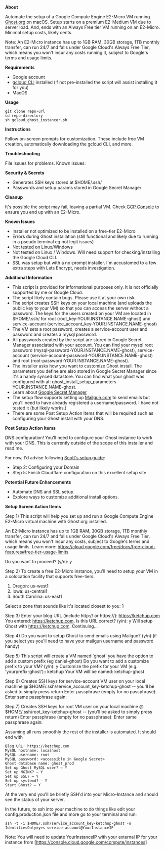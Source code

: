 **About**

Automate the setup of a Google Compute Engine E2-Micro VM running [Ghost.org](Ghost.org) on macOS. Setup starts on a premium E2-Medium VM due to server load. And, ends with an Always Free tier VM running on an E2-Micro. Minimal setup costs, likely cents.

Note: An E2-Micro instance has up to 1GB RAM, 30GB storage, 1TB monthly transfer, can run 24/7 and falls under Google Cloud's Always Free Tier, which means you won't incur any costs running it, subject to Google's terms and usage limits. 

**Requirements**

* Google account
* [gcloud CLI](https://cloud.google.com/sdk/docs/install) installed (if not pre-installed the script will assist installing it for you)
* MacOS

**Usage**

```
git clone repo-url
cd repo-directory
sh gcloud_ghost_instancer.sh
```

**Instructions**

Follow on-screen prompts for customization. These include free VM creation, automatically downloading the gcloud CLI, and more.

**Troubleshooting**

File issues for problems. Known issues:

**Security & Secrets**

* Generates SSH keys stored at $HOME/.ssh/
* Passwords and setup params stored in Google Secret Manager

**Cleanup**

It's possible the script may fail, leaving a partial VM. Check [GCP Console](https://console.cloud.google.com/compute/instances) to ensure you end up with an E2-Micro.

**Known Issues**

* Installer not optimized to be installed on a free-tier E2-Micro
* Errors during Ghost installation (still functional and likely due to running in a pseudo terminal eg not legit issues)
* Not tested on Linux/Windows
* Not tested on Linux / Windows. Will need support for checking/installing the Google Cloud CLI.
* SSL was setup but with a no-prompt installer. I'm accustomed to a few extra steps with Lets Encrypt, needs investigation.

**Additional Information**

* This script is provided for informational purposes only. It is not officially supported by me or Google Cloud.
* The script likely contain bugs. Please use it at your own risk.
* The script creates SSH keys on your local machine (and uploads the public key to your VM) so that you can access the server without a password. The keys for the users created on your VM are located in $HOME/.ssh/ for root (root_key-YOUR.INSTANCE.NAME-ghost) and service-account (service_account_key-YOUR.INSTANCE.NAME-ghost)
* The VM sets a root password, creates a service-account user and password and creates a mysql password. 
* All passwords created by the script are stored in Google Secret Manager associated with your account. You can find your mysql root password (mysql-password-YOUR.INSTANCE.NAME-ghost), service-account (service-account-password-YOUR.INSTANCE.NAME-ghost) and root (root-password-YOUR.INSTANCE.NAME-ghost).
* The installer asks how you want to customize Ghost install. The parameters you define are also stored in Google Secret Manager since it's a handy synced datastore. You can find what your ghost was configured with at: ghost_install_setup_parameters-YOUR.INSTANCE.NAME-ghost.
* Learn about [Google Secret Manager](https://cloud.google.com/secret-manager/)
* The setup flow supports setting up [Mailgun.com](Mailgun.com) to send emails but you'll need to have already registered a username/password. I have not tested it (but likely works.)
* There are some Post Setup Action Items that will be required such as configuring your Ghost install with your DNS.

**Post Setup Action Items**

DNS configuration! You'll need to configure your Ghost instance to work with your DNS. This is currently outside of the scope of this installer and read me.

For now, I'd advise following [Scott's setup guide](https://scottleechua.com/blog/self-hosting-ghost-on-google-cloud/):
- Step 2: Configuring your Domain
- Step 5: Finish Cloudflare configuration on this excellent setup site

**Potential Future Enhancements**

* Automate DNS and SSL setup.
* Explore ways to customize additional install options.

**Setup Screen Action Items**

Step 1) This script will help you set up and run a Google Compute Engine E2-Micro virtual machine with Ghost.org installed.

An E2-Micro instance has up to 1GB RAM, 30GB storage, 1TB monthly transfer, can run 24/7 and falls under Google Cloud's Always Free Tier, which means you won't incur any costs, subject to Google's terms and usage limits.
Learn more: https://cloud.google.com/free/docs/free-cloud-features#free-tier-usage-limits

Do you want to proceed? (y/n): y

Step 2) To create a free E2-Micro instance, you'll need to setup your VM in a colocation facility that supports free-tiers.

 1) Oregon: us-west1
 2) Iowa: us-central1
 3) South Carolina: us-east1

Select a zone that sounds like it's located closest to you: 1

Step 3) Enter your blog URL (include http:// or https://):  https://ketchup.com
You entered: https://ketchup.com. Is this URL correct? (y/n): y
Will setup Ghost with https://ketchup.com. Continuing...

Step 4) Do you want to setup Ghost to send emails using Mailgun? (y/n):(if you select yes you'll need to have your mailgun username and password handy)

Step 5) This script will create a VM named 'ghost' you have the option to add a custom prefix (eg daniel-ghost)
Do you want to add a customize prefix to your VM? (y/n): y
Customize the prefix for your VM (e.g. 'yourprefix-ghost'):: ketchup
Your VM will be named: ketchup-ghost

Step 6) Creates SSH keys for service-account VM user on your local machine @ $HOME/.ssh/service_account_key-ketchup-ghost -- you'll be asked to simply press return
Enter passphrase (empty for no passphrase):
Enter same passphrase again:

Step 7) Creates SSH keys for root VM user on your local machine @ $HOME/.ssh/root_key-ketchup-ghost -- (you'll be asked to simply press return)
Enter passphrase (empty for no passphrase):
Enter same passphrase again:

Assuming all runs smoothly the rest of the installer is automated. It should end with

```
Blog URL: https://ketchup.com
MySQL hostname: localhost
MySQL username: root
MySQL password: <accessible in Google Secret>
Ghost database name: ghost_prod
Set up Ghost MySQL user? — Y
Set up NGINX? — Y
Set up SSL? — Y
Set up systemd? — Y
Start Ghost? — Y
```

At the very end you'll be briefly SSH'd into your Micro-Instance and should see the status of your server.

In the future, to ssh into your machine to do things like edit your config.production.json file and more go to your terminal and run:
```
ssh -t -i $HOME/.ssh/service_account_key-ketchup-ghost -o IdentitiesOnly=yes service-account@YourInstanceIP
```
Note: You will need to update YourInstanceIP with your external IP for your instance from [https://console.cloud.google.com/compute/instances]
